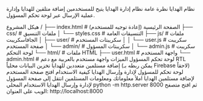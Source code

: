 نظام الهدايا
نظرة عامة
نظام إدارة الهدايا يتيح للمستخدمين إضافة متلقين للهدايا وإدارة عملية الإرسال عبر لوحة تحكم المسؤول.

هيكل المشروع
/
├── index.html               # الصفحة الرئيسية (إعادة توجيه للمستخدم)
├── css/                     # ملفات التنسيق
│   └── styles.css           # التنسيقات العامة
├── js/                      # ملفات الجافاسكريبت
│   ├── user/                # سكريبتات المستخدم
│   │   └── user.js          # سكريبت صفحة المستخدم
│   └── admin/               # سكريبتات المسؤول
│       └── admin.js         # سكريبت لوحة التحكم
└── html/                    # ملفات HTML
    ├── user.html            # واجهة المستخدم
    └── admin.html           # لوحة تحكم المسؤول
الميزات
واجهة مستخدم بالعربية مع دعم RTL
إضافة مستلمين متعددين للهدايا
تخزين البيانات محلياً (يمكن ربطه بـ Firebase لاحقاً)
لوحة تحكم للمسؤول لإدارة وإرسال الهدايا
كيفية الاستخدام
افتح صفحة المستخدم لإضافة مستلمين الهدايا
املأ معلوماتك ومعلومات المستلمين
انتقل إلى صفحة المسؤول لإدارة وإرسال الهدايا
الاستخدام المحلي
python -m http.server 8000
ثم افتح متصفح الويب على العنوان: http://localhost:8000
